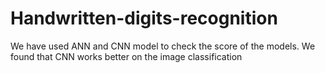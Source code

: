 # Handwritten-digits-recognition
We have used ANN and CNN model to check the score of the models.
We found that CNN works better on the image classification
